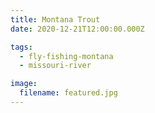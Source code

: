 ```yaml
---
title: Montana Trout
date: 2020-12-21T12:00:00.000Z

tags:
  - fly-fishing-montana
  - missouri-river

image:
  filename: featured.jpg
---
```

